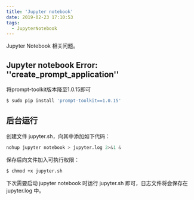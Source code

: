 ```yaml
---
title: 'Jupyter notebook'
date: 2019-02-23 17:10:53
tags:
  - JupyterNotebook
---
```




Jupyter Notebook 相关问题。



## Jupyter notebook Error: ''create_prompt_application''



将prompt-toolkit版本降至1.0.15即可

```bash
$ sudo pip install 'prompt-toolkit==1.0.15'
```



## 后台运行



创建文件 jupyter.sh，向其中添加如下代码：

```python
nohup jupyter notebook > jupyter.log 2>&1 &
```



保存后向文件加入可执行权限：

```bash
$ chmod +x jupyter.sh
```



下次需要启动 jupyter notebook 时运行 jupyter.sh 即可，日志文件将会保存在 jupyter.log 中。